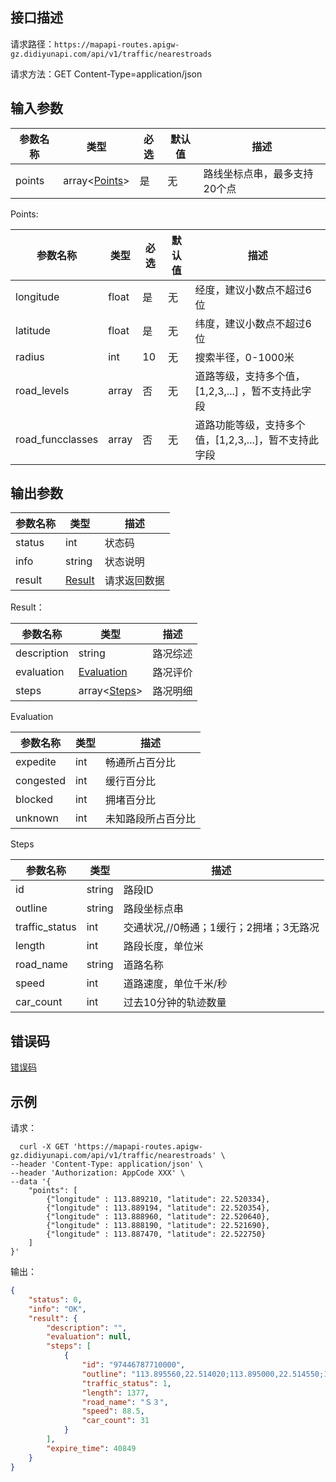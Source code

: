 ## 接口描述
请求路径：`https://mapapi-routes.apigw-gz.didiyunapi.com/api/v1/traffic/nearestroads`

请求方法：GET Content-Type=application/json
## 输入参数
|参数名称 |类型| 必选 | 默认值 | 描述|
|--------|-----|-----|-----|-----|
|points  |array<[Points](#Points)> | 是 | 无 |路线坐标点串，最多支持20个点|

<span id="Points"></span>
Points:

|参数名称  | 类型 | 必选| 默认值 |  描述 |  
|--------|-----|-----|-----|-----|
|longitude           | float  |是 | 无 |经度，建议小数点不超过6位 |
|latitude            | float  |是 | 无 |纬度，建议小数点不超过6位 |
|radius              | int    |10 | 无 |搜索半径，0-1000米|
|road_levels         | array<int>  |否 | 无 |道路等级，支持多个值，[1,2,3,...] ，暂不支持此字段 |
|road_funcclasses    | array<int>  |否 | 无 |道路功能等级，支持多个值，[1,2,3,...]，暂不支持此字段|

## 输出参数
|参数名称  | 类型 | 描述|
|--------|-----|-----|
|status | int  |状态码 |
|info|string|状态说明	|
|result | [Result](#Result)|请求返回数据 |

<span id="Result"></span>
Result：

|参数名称  | 类型 | 描述 |
|--------|-----|-----|
|description   | string                      |路况综述 |
|evaluation    |  [Evaluation](#Evaluation)  |路况评价 |
|steps         |  array<[Steps](#Steps)>     |路况明细 |

<span id="Evaluation"></span>
Evaluation

|参数名称  | 类型 | 描述 |
|--------|-----|-----|
|expedite  | int  |畅通所占百分比|
|congested | int  |缓行百分比 |
|blocked   | int  |拥堵百分比 |
|unknown   | int  |未知路段所占百分比 |

<span id="Steps"></span>
Steps

|参数名称  | 类型 | 描述 |
|--------|-----|-----|
|id                 | string    |路段ID|
|outline            | string    |路段坐标点串|
|traffic_status     | int       |交通状况,//0畅通；1缓行；2拥堵；3无路况 |
|length             | int       |路段长度，单位米|
|road_name          | string    |道路名称|
|speed              | int       |道路速度，单位千米/秒|
|car_count          | int       |过去10分钟的轨迹数量|

## 错误码
[错误码](/static/apimarket-docs/services/地图开放平台/错误码.md#errorCode)

## 示例

请求：
``` shell
  curl -X GET 'https://mapapi-routes.apigw-gz.didiyunapi.com/api/v1/traffic/nearestroads' \
--header 'Content-Type: application/json' \
--header 'Authorization: AppCode XXX' \
--data '{
    "points": [
        {"longitude" : 113.889210, "latitude": 22.520334},
        {"longitude" : 113.889194, "latitude": 22.520354},
        {"longitude" : 113.888960, "latitude": 22.520640},
        {"longitude" : 113.888190, "latitude": 22.521690},
        {"longitude" : 113.887470, "latitude": 22.522750}
    ]
}'
```
输出：
``` json
{
    "status": 0,
    "info": "OK",
    "result": {
        "description": "",
        "evaluation": null,
        "steps": [
            {
                "id": "97446787710000",
                "outline": "113.895560,22.514020;113.895000,22.514550;113.894830,22.514700;113.894720,22.514780;113.894570,22.514930;113.894280,22.515180;113.894110,22.515320;113.892490,22.516780;113.892000,22.517280;113.891590,22.517690;113.891560,22.517720;113.891500,22.517780;113.890560,22.518730;113.889750,22.519670;113.889730,22.519700;113.889350,22.520160;113.889280,22.520250;113.888960,22.520640;113.888190,22.521690;113.887470,22.522750;113.887180,22.523230;113.887030,22.523500",
                "traffic_status": 1,
                "length": 1377,
                "road_name": "Ｓ３",
                "speed": 88.5,
                "car_count": 31
            }
        ],
        "expire_time": 40849
    }
}
```
